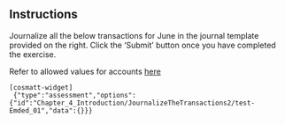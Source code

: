 ## Instructions

Journalize all the below transactions for June in the journal template provided on the right. Click the ‘Submit’ button once you have completed the exercise. 

Refer to allowed values for accounts [here](htt "Cash, Common Stock, Miscellaneous Expense, Supplies Expense, Accounts Payable, Fees Earned, Accounts Receivable, Salary Expense, Truck Expense, Cash Dividends")

```
[cosmatt-widget]
 {"type":"assessment","options":{"id":"Chapter_4_Introduction/JournalizeTheTransactions2/test-Emded_01","data":{}}} 
```
